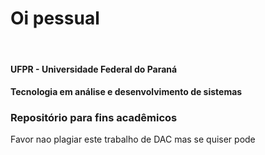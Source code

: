 <h1>Oi pessual</h1><br>
<h4>UFPR - Universidade Federal do Paraná</h4>
<h4>Tecnologia em análise e desenvolvimento de sistemas</h4>
<h3>Repositório para fins acadêmicos</h3>
<p>Favor nao plagiar este trabalho de DAC mas se quiser pode</p>
